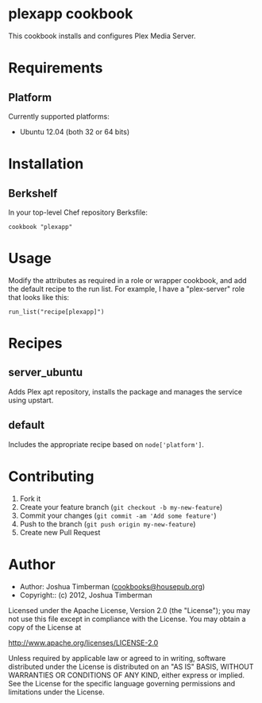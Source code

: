 # plexapp cookbook

This cookbook installs and configures Plex Media Server.

# Requirements

## Platform

Currently supported platforms:

* Ubuntu 12.04 (both 32 or 64 bits)

# Installation

## Berkshelf

In your top-level Chef repository Berksfile:

    cookbook "plexapp"

# Usage

Modify the attributes as required in a role or wrapper cookbook, and
add the default recipe to the run list. For example, I have a
"plex-server" role that looks like this:

    run_list("recipe[plexapp]")

# Recipes

## server_ubuntu

Adds Plex apt repository, installs the package and manages the service
using upstart.

## default

Includes the appropriate recipe based on `node['platform']`.

# Contributing

1. Fork it
2. Create your feature branch (`git checkout -b my-new-feature`)
3. Commit your changes (`git commit -am 'Add some feature'`)
4. Push to the branch (`git push origin my-new-feature`)
5. Create new Pull Request

# Author

- Author: Joshua Timberman (<cookbooks@housepub.org>)
- Copyright:: (c) 2012, Joshua Timberman

Licensed under the Apache License, Version 2.0 (the "License");
you may not use this file except in compliance with the License.
You may obtain a copy of the License at

   http://www.apache.org/licenses/LICENSE-2.0

Unless required by applicable law or agreed to in writing, software
distributed under the License is distributed on an "AS IS" BASIS,
WITHOUT WARRANTIES OR CONDITIONS OF ANY KIND, either express or implied.
See the License for the specific language governing permissions and
limitations under the License.
